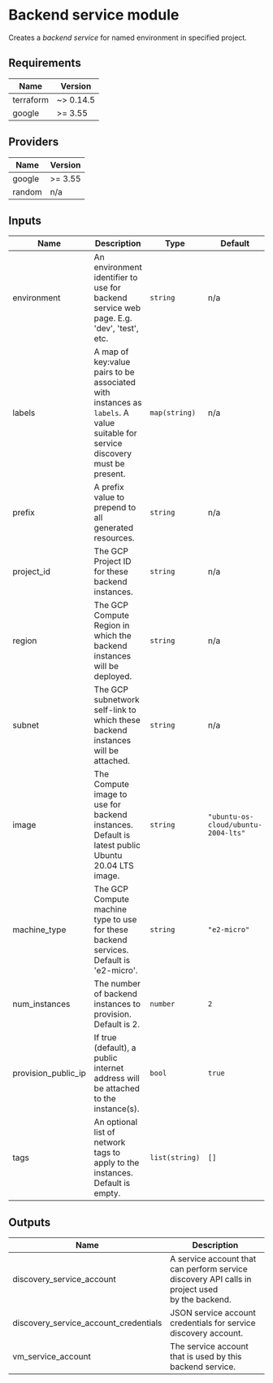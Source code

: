 # Backend service module

Creates a _backend service_ for named environment in specified project.

<!-- spell-checker: ignore markdownlint -->

<!-- markdownlint-disable no-inline-html -->
<!-- BEGINNING OF PRE-COMMIT-TERRAFORM DOCS HOOK -->
## Requirements

| Name | Version |
|------|---------|
| terraform | ~> 0.14.5 |
| google | >= 3.55 |

## Providers

| Name | Version |
|------|---------|
| google | >= 3.55 |
| random | n/a |

## Inputs

| Name | Description | Type | Default | Required |
|------|-------------|------|---------|:--------:|
| environment | An environment identifier to use for backend service web page. E.g. 'dev', 'test',<br>etc. | `string` | n/a | yes |
| labels | A map of key:value pairs to be associated with instances as `labels`. A value<br>suitable for service discovery must be present. | `map(string)` | n/a | yes |
| prefix | A prefix value to prepend to all generated resources. | `string` | n/a | yes |
| project\_id | The GCP Project ID for these backend instances. | `string` | n/a | yes |
| region | The GCP Compute Region in which the backend instances will be deployed. | `string` | n/a | yes |
| subnet | The GCP subnetwork self-link to which these backend instances will be attached. | `string` | n/a | yes |
| image | The Compute image to use for backend instances. Default is latest public<br>Ubuntu 20.04 LTS image. | `string` | `"ubuntu-os-cloud/ubuntu-2004-lts"` | no |
| machine\_type | The GCP Compute machine type to use for these backend services. Default is<br>'e2-micro'. | `string` | `"e2-micro"` | no |
| num\_instances | The number of backend instances to provision. Default is 2. | `number` | `2` | no |
| provision\_public\_ip | If true (default), a public internet address will be attached to the instance(s). | `bool` | `true` | no |
| tags | An optional list of network tags to apply to the instances. Default is empty. | `list(string)` | `[]` | no |

## Outputs

| Name | Description |
|------|-------------|
| discovery\_service\_account | A service account that can perform service discovery API calls in project used<br>by the backend. |
| discovery\_service\_account\_credentials | JSON service account credentials for service discovery account. |
| vm\_service\_account | The service account that is used by this backend service. |

<!-- END OF PRE-COMMIT-TERRAFORM DOCS HOOK -->
<!-- markdownlint-enable no-inline-html -->
